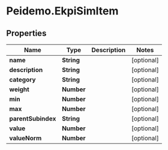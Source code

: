 # Peidemo.EkpiSimItem

## Properties
Name | Type | Description | Notes
------------ | ------------- | ------------- | -------------
**name** | **String** |  | [optional] 
**description** | **String** |  | [optional] 
**category** | **String** |  | [optional] 
**weight** | **Number** |  | [optional] 
**min** | **Number** |  | [optional] 
**max** | **Number** |  | [optional] 
**parentSubindex** | **String** |  | [optional] 
**value** | **Number** |  | [optional] 
**valueNorm** | **Number** |  | [optional] 


